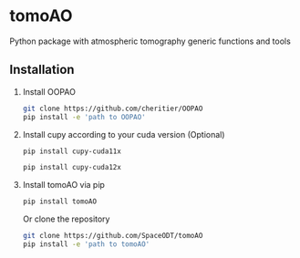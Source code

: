 # tomoAO
Python package with atmospheric tomography generic functions and tools

## Installation

1. Install OOPAO
    ```sh
    git clone https://github.com/cheritier/OOPAO
    pip install -e 'path to OOPAO'
    ```

2. Install cupy according to your cuda version (Optional)
    ```sh
    pip install cupy-cuda11x
    ```
    ```sh
    pip install cupy-cuda12x
    ```

3. Install tomoAO via pip
    ```sh
    pip install tomoAO
    ```

    Or clone the repository
    ```sh
    git clone https://github.com/SpaceODT/tomoAO
    pip install -e 'path to tomoAO'
    ```
    



